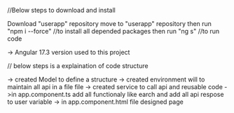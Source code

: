 //Below steps to download and install

Download "userapp" repository
move to "userapp" repository
then run "npm i --force" //to install all depended packages
then run "ng s"  //to run code


-> Angular 17.3 version used to this project


// below steps is a explaination of code structure

-> created Model to define a structure 
-> created environment will to maintain all api in a file file
-> created service to call api and reusable code
->in app.component.ts add all functionaly like earch and add all api respose to user variable
-> in app.component.html file designed page

